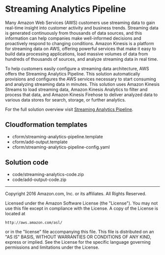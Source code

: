 # Streaming Analytics Pipeline
Many Amazon Web Services (AWS) customers use streaming data to gain real-time insight into customer activity and business trends. Streaming data is generated continuously from thousands of data sources, and this information can help companies make well-informed decisions and proactively respond to changing conditions. Amazon Kinesis is a platform for streaming data on AWS, offering powerful services that make it easy to build data processing applications, load massive volumes of data from hundreds of thousands of sources, and analyze streaming data in real time.

To help customers easily configure a streaming data architecture, AWS offers the Streaming Analytics Pipeline. This solution automatically provisions and configures the AWS services necessary to start consuming and analyzing streaming data in minutes. This solution uses Amazon Kinesis Streams to load streaming data, Amazon Kinesis Analytics to filter and process that data, and Amazon Kinesis Firehose to deliver analyzed data to various data stores for search, storage, or further analytics.

For the full solution overview visit [Streaming Analytics Pipeline](https://aws.amazon.com/answers/big-data/streaming-analytics-pipeline).

## Cloudformation templates
 - cform/streaming-analytics-pipeline.template
 - cform/add-output.template
 - cform/streaming-analytics-pipeline-config.yaml

## Solution code
 - code/streaming-analytics-code.zip
 - code/add-output-code.zip

***

Copyright 2016 Amazon.com, Inc. or its affiliates. All Rights Reserved.

Licensed under the Amazon Software License (the "License"). You may not use this file except in compliance with the License. A copy of the License is located at

    http://aws.amazon.com/asl/

or in the "license" file accompanying this file. This file is distributed on an "AS IS" BASIS, WITHOUT WARRANTIES OR CONDITIONS OF ANY KIND, express or implied. See the License for the specific language governing permissions and limitations under the License.
